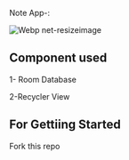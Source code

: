 Note App-:

![Webp net-resizeimage](https://user-images.githubusercontent.com/68162762/98708345-0ed0af00-23a7-11eb-8cb8-0e7916d4b188.png)
<h2>Component used</h2>
<p>1- Room Database</p>
<p>2-Recycler View</p>

<h2>For Gettiing Started</h2>
Fork this repo
